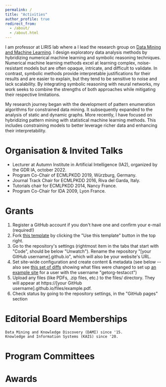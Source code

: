 ```yaml
---
permalink: /
title: "Activities"
author_profile: true
redirect_from: 
  - /about/
  - /about.html
---
```

I am professor at LIRIS lab where a I lead the research group on <a href="https://projet.liris.cnrs.fr/dm2l/">Data Mining and Machine Learning</a>. I design exploratory data analysis methods by hybridizing numerical machine learning and symbolic reasoning techniques. Numerical machine learning methods excel at learning complex, noise-resistant models but are often opaque, intricate, and difficult to validate. In contrast, symbolic methods provide interpretable justifications for their results and are easier to explain, but they tend to be sensitive to noise and lack scalability. By integrating symbolic reasoning with neural networks, my work seeks to combine the strengths of both approaches while mitigating their respective limitations.

My research journey began with the development of pattern enumeration algorithms for constrained data mining. It subsequently expanded to the analysis of static and dynamic graphs. More recently, I have focused on hybridizing pattern mining with statistical machine learning methods. This includes constraining models to better leverage richer data and enhancing their interpretability.


Organisation & Invited Talks
======

<ul>
<li> Lecturer at Autumn Institute in Artificial Intelligence (IA2), organized by the GDR IA, october 2022.</li>
<li> Program Co-Chair of ECMLPKDD 2019, Würzburg, Germany.</li>
<li>Journal Track Chair for ECMLPKDD 2016, Riva del Garda, Italy.</li>
<li>Tutorials chair for ECMLPKDD 2014, Nancy France.</li>
 <li> Program Co-Chair for IDA 2009, Lyon France.</li> 
</ul>


Grants
======
1. Register a GitHub account if you don't have one and confirm your e-mail (required!)
1. Fork [this template](https://github.com/academicpages/academicpages.github.io) by clicking the "Use this template" button in the top right. 
1. Go to the repository's settings (rightmost item in the tabs that start with "Code", should be below "Unwatch"). Rename the repository "[your GitHub username].github.io", which will also be your website's URL.
1. Set site-wide configuration and create content & metadata (see below -- also see [this set of diffs](http://archive.is/3TPas) showing what files were changed to set up [an example site](https://getorg-testacct.github.io) for a user with the username "getorg-testacct")
1. Upload any files (like PDFs, .zip files, etc.) to the files/ directory. They will appear at https://[your GitHub username].github.io/files/example.pdf.  
1. Check status by going to the repository settings, in the "GitHub pages" section

Editorial Board Memberships
=====
    Data Mining and Knowledge Discovery (DAMI) since '15.
    Knowledge and Information Systems (KAIS) since '20.

Program Committees
=====

Awards
=====
